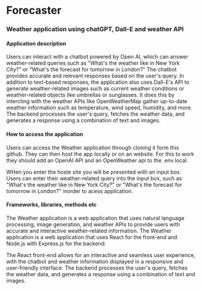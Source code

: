 # Forecaster

### Weather application using chatGPT, Dall-E and weather API

#### Application description

Users can interact with a chatbot powered by Open AI, which can answer weather-related queries such as "What's the weather like in New York City?" or "What's the forecast for tomorrow in London?" The chatbot provides accurate and relevant responses based on the user's query. In addition to text-based responses, the application also uses Dall-E's API to generate weather-related images such as current weather conditions or weather-related objects like umbrellas or sunglasses. It does this by intercting with the weather APIs like OpenWeatherMap gather up-to-date weather information such as temperature, wind speed, humidity, and more. The backend processes the user's query, fetches the weather data, and generates a response using a combination of text and images.

#### How to access the application

Users can access the Weather application through cloning it form this github. They can then host the app locally or on an website. For this to work they should add an OpenAI API and an OpenWeather api to the .env.local. 

WHen you enter the hoste site you will be presented with an input box. Users can enter their weather-related query into the input box, such as "What's the weather like in New York City?" or "What's the forecast for tomorrow in London?" inorder to acess application. 

#### Frameworks, libraries, methods etc

The Weather application is a web application that uses natural language processing, image generation, and weather APIs to provide users with accurate and interactive weather-related information. The Weather application is a web application that uses React for the front-end and Node.js with Express.js for the backend. 

The React front-end allows for an interactive and seamless user experience, with the chatbot and weather information displayed in a responsive and user-friendly interface. The backend processes the user's query, fetches the weather data, and generates a response using a combination of text and images.
